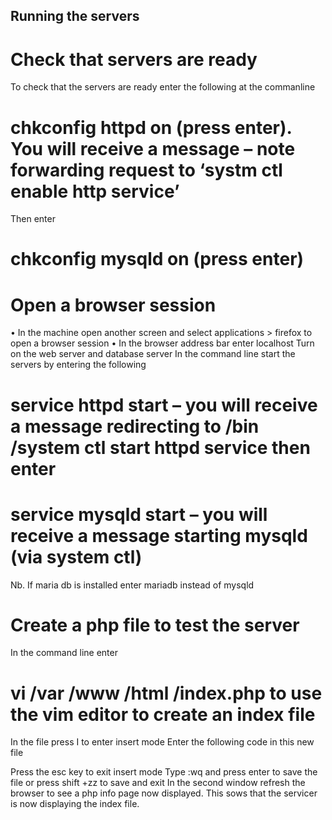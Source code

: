 Running the servers
----------------------
Check that servers are ready
==============================
To check that the servers are ready enter the following at the commanline
# chkconfig httpd on (press enter). You will receive a message – note forwarding request to ‘systm ctl enable http service’
Then enter
# chkconfig mysqld on (press enter)

Open a browser session
=========================
•	In the machine open another screen and select applications > firefox to open a browser session
•	In the browser address bar enter localhost
Turn on the web server and database server
In the command line start the servers by entering the following
# service httpd start – you will receive a message redirecting to /bin /system ctl start httpd service then enter
# service mysqld start – you will receive a message starting mysqld (via system ctl)
Nb. If maria db is installed enter mariadb instead of mysqld

Create a php file to test the server
====================================

In the command line enter 
# vi /var /www /html /index.php to use the vim editor to create an index file
In the file press I to enter insert mode
Enter the following code in this new file
<?php
phpinfo();
?>
Press the esc key to exit insert mode
Type :wq and press enter to save the file or press shift +zz to save and exit
In the second window refresh the browser to see a php info page now displayed. This sows that the servicer is now displaying the index file.

